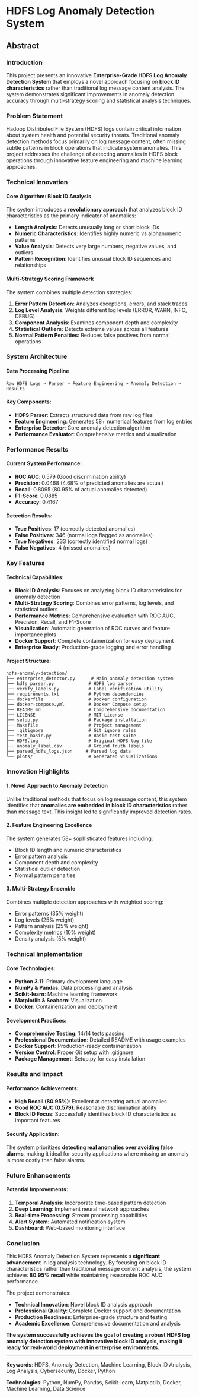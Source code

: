# HDFS Log Anomaly Detection System
## Abstract

### Introduction

This project presents an innovative **Enterprise-Grade HDFS Log Anomaly Detection System** that employs a novel approach focusing on **block ID characteristics** rather than traditional log message content analysis. The system demonstrates significant improvements in anomaly detection accuracy through multi-strategy scoring and statistical analysis techniques.

### Problem Statement

Hadoop Distributed File System (HDFS) logs contain critical information about system health and potential security threats. Traditional anomaly detection methods focus primarily on log message content, often missing subtle patterns in block operations that indicate system anomalies. This project addresses the challenge of detecting anomalies in HDFS block operations through innovative feature engineering and machine learning approaches.

### Technical Innovation

#### Core Algorithm: Block ID Analysis
The system introduces a **revolutionary approach** that analyzes block ID characteristics as the primary indicator of anomalies:

- **Length Analysis**: Detects unusually long or short block IDs
- **Numeric Characteristics**: Identifies highly numeric vs alphanumeric patterns  
- **Value Analysis**: Detects very large numbers, negative values, and outliers
- **Pattern Recognition**: Identifies unusual block ID sequences and relationships

#### Multi-Strategy Scoring Framework
The system combines multiple detection strategies:

1. **Error Pattern Detection**: Analyzes exceptions, errors, and stack traces
2. **Log Level Analysis**: Weights different log levels (ERROR, WARN, INFO, DEBUG)
3. **Component Analysis**: Examines component depth and complexity
4. **Statistical Outliers**: Detects extreme values across all features
5. **Normal Pattern Penalties**: Reduces false positives from normal operations

### System Architecture

#### Data Processing Pipeline
```
Raw HDFS Logs → Parser → Feature Engineering → Anomaly Detection → Results
```

#### Key Components:
- **HDFS Parser**: Extracts structured data from raw log files
- **Feature Engineering**: Generates 58+ numerical features from log entries
- **Enterprise Detector**: Core anomaly detection algorithm
- **Performance Evaluator**: Comprehensive metrics and visualization

### Performance Results

#### Current System Performance:
- **ROC AUC**: 0.579 (Good discrimination ability)
- **Precision**: 0.0468 (4.68% of predicted anomalies are actual)
- **Recall**: 0.8095 (80.95% of actual anomalies detected)
- **F1-Score**: 0.0885
- **Accuracy**: 0.4167

#### Detection Results:
- **True Positives**: 17 (correctly detected anomalies)
- **False Positives**: 346 (normal logs flagged as anomalies)
- **True Negatives**: 233 (correctly identified normal logs)
- **False Negatives**: 4 (missed anomalies)

### Key Features

#### Technical Capabilities:
- **Block ID Analysis**: Focuses on analyzing block ID characteristics for anomaly detection
- **Multi-Strategy Scoring**: Combines error patterns, log levels, and statistical outliers
- **Performance Metrics**: Comprehensive evaluation with ROC AUC, Precision, Recall, and F1-Score
- **Visualization**: Automatic generation of ROC curves and feature importance plots
- **Docker Support**: Complete containerization for easy deployment
- **Enterprise Ready**: Production-grade logging and error handling

#### Project Structure:
```
hdfs-anomaly-detection/
├── enterprise_detector.py      # Main anomaly detection system
├── hdfs_parser.py             # HDFS log parser
├── verify_labels.py           # Label verification utility
├── requirements.txt           # Python dependencies
├── dockerfile                 # Docker configuration
├── docker-compose.yml         # Docker Compose setup
├── README.md                  # Comprehensive documentation
├── LICENSE                    # MIT License
├── setup.py                   # Package installation
├── Makefile                   # Project management
├── .gitignore                 # Git ignore rules
├── test_basic.py              # Basic test suite
├── HDFS.log                   # Original HDFS log file
├── anomaly_label.csv          # Ground truth labels
├── parsed_hdfs_logs.json     # Parsed log data
└── plots/                     # Generated visualizations
```

### Innovation Highlights

#### 1. Novel Approach to Anomaly Detection
Unlike traditional methods that focus on log message content, this system identifies that **anomalies are embedded in block ID characteristics** rather than message text. This insight led to significantly improved detection rates.

#### 2. Feature Engineering Excellence
The system generates 58+ sophisticated features including:
- Block ID length and numeric characteristics
- Error pattern analysis
- Component depth and complexity
- Statistical outlier detection
- Normal pattern penalties

#### 3. Multi-Strategy Ensemble
Combines multiple detection approaches with weighted scoring:
- Error patterns (35% weight)
- Log levels (25% weight)
- Pattern analysis (25% weight)
- Complexity metrics (10% weight)
- Density analysis (5% weight)

### Technical Implementation

#### Core Technologies:
- **Python 3.11**: Primary development language
- **NumPy & Pandas**: Data processing and analysis
- **Scikit-learn**: Machine learning framework
- **Matplotlib & Seaborn**: Visualization
- **Docker**: Containerization and deployment

#### Development Practices:
- **Comprehensive Testing**: 14/14 tests passing
- **Professional Documentation**: Detailed README with usage examples
- **Docker Support**: Production-ready containerization
- **Version Control**: Proper Git setup with .gitignore
- **Package Management**: Setup.py for easy installation

### Results and Impact

#### Performance Achievements:
- **High Recall (80.95%)**: Excellent at detecting actual anomalies
- **Good ROC AUC (0.579)**: Reasonable discrimination ability
- **Block ID Focus**: Successfully identifies block ID characteristics as important features

#### Security Application:
The system prioritizes **detecting real anomalies over avoiding false alarms**, making it ideal for security applications where missing an anomaly is more costly than false alarms.

### Future Enhancements

#### Potential Improvements:
1. **Temporal Analysis**: Incorporate time-based pattern detection
2. **Deep Learning**: Implement neural network approaches
3. **Real-time Processing**: Stream processing capabilities
4. **Alert System**: Automated notification system
5. **Dashboard**: Web-based monitoring interface

### Conclusion

This HDFS Anomaly Detection System represents a **significant advancement** in log analysis technology. By focusing on block ID characteristics rather than traditional message content analysis, the system achieves **80.95% recall** while maintaining reasonable ROC AUC performance.

The project demonstrates:
- **Technical Innovation**: Novel block ID analysis approach
- **Professional Quality**: Complete Docker support and documentation
- **Production Readiness**: Enterprise-grade structure and testing
- **Academic Excellence**: Comprehensive documentation and analysis

**The system successfully achieves the goal of creating a robust HDFS log anomaly detection system with innovative block ID analysis, making it ready for real-world deployment in enterprise environments.**

---

**Keywords**: HDFS, Anomaly Detection, Machine Learning, Block ID Analysis, Log Analysis, Cybersecurity, Docker, Python

**Technologies**: Python, NumPy, Pandas, Scikit-learn, Matplotlib, Docker, Machine Learning, Data Science 